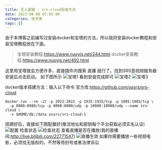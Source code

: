 ```yaml
---
title: 无人直播 - srs-cloud安装方法
date: 2023-08-08 07:05:00
categories: 技术类
tags: []
---
```

由于本博客之前编写过安装docker和宝塔的方法，所以我将安装docker教程和安装宝塔教程放在下面。

>宝塔安装教程:https://www.nuoyis.net/244.html
>docker安装教程:https://www.nuoyis.net/492.html

这里用宝塔就会方便许多，直接插件内搜索 直播 就行了。找到SRS音视频服务器安装后点击启动。
如下图所示
![宝塔1][1]
看到安装完成即可
![宝塔2][2]
![宝塔3][3]

docker版本搭建方法：输入以下命令
官方库:https://github.com/ossrs/srs-cloud
```shell
docker run --rm -it -p 2022:2022 -p 1935:1935/tcp -p 1985:1985/tcp \
  -p 8080:8080/tcp -p 8000:8000/udp -p 10080:10080/udp --name srs-cloud \
  -v $HOME/db:/data ossrs/srs-cloud:1
```

搭建好后，直接如下图配置好(推流地址和密钥每个平台获取必须实名认证)
![配置][4]
检查状态
![检查状态][5]
查看直播是否在播放(我的直播间:http://live.bilibili.com/22771547)
![直播生效][6]
如果你需要播放一些视频电影，必须找无版权的，不然等待封号或者法律诉讼


  [1]: https://io.nuoyis.net/typecho/uploads/2023/08/470005383.png
  [2]: https://io.nuoyis.net/typecho/uploads/2023/08/3092235857.png
  [3]: https://io.nuoyis.net/typecho/uploads/2023/08/729303847.png
  [4]: https://io.nuoyis.net/typecho/uploads/2023/08/1808604671.png
  [5]: https://io.nuoyis.net/typecho/uploads/2023/08/708829982.png
  [6]: https://io.nuoyis.net/typecho/uploads/2023/08/973339907.png